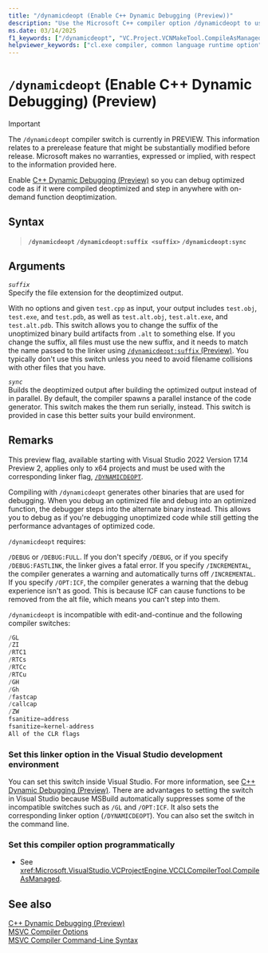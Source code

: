 ```yaml
---
title: "/dynamicdeopt (Enable C++ Dynamic Debugging (Preview))"
description: "Use the Microsoft C++ compiler option /dynamicdeopt to use C++ Dynamic Debugging."
ms.date: 03/14/2025
f1_keywords: ["/dynamicdeopt", "VC.Project.VCNMakeTool.CompileAsManaged", "VC.Project.VCCLCompilerTool.CompileAsManaged"]
helpviewer_keywords: ["cl.exe compiler, common language runtime option", "-dynamicdeopt compiler option [C++]", "dynamicdeopt compiler option [C++]", "/clr compiler option [C++]", "Managed Extensions for C++, compiling", "common language runtime, /clr compiler option"]
---
```

# `/dynamicdeopt` (Enable C++ Dynamic Debugging) (Preview)
> [!IMPORTANT]
> The `/dynamicdeopt` compiler switch is currently in PREVIEW.
> This information relates to a prerelease feature that might be substantially modified before release. Microsoft makes no warranties, expressed or implied, with respect to the information provided here.

Enable [C++ Dynamic Debugging (Preview)](/visualstudio/debugger/cpp-dynamic-debugging) so you can debug optimized code as if it were compiled deoptimized and step in anywhere with on-demand function deoptimization.

## Syntax

> **`/dynamicdeopt`**
> **`/dynamicdeopt:suffix <suffix>`**
> **`/dynamicdeopt:sync`**

## Arguments

*`suffix`*\
Specify the file extension for the deoptimized output.

With no options and given `test.cpp` as input, your output includes `test.obj`, `test.exe`, and `test.pdb`, as well as `test.alt.obj`, `test.alt.exe`, and `test.alt.pdb`. This switch allows you to change the suffix of the unoptimized binary build artifacts from `.alt` to something else. If you change the suffix, all files must use the new suffix, and it needs to match the name passed to the linker using [`/dynamicdeopt:suffix` (Preview)](dynamic-deopt-linker.md). You typically don't use this switch unless you need to avoid filename collisions with other files that you have.

*`sync`*\
Builds the deoptimized output after building the optimized output instead of in parallel. By default, the compiler spawns a parallel instance of the code generator. This switch makes the them run serially, instead. This switch is provided in case this better suits your build environment.

## Remarks

This preview flag, available starting with Visual Studio 2022 Version 17.14 Preview 2, applies only to x64 projects and must be used with the corresponding linker flag, [`/DYNAMICDEOPT`](dynamic-deopt-linker.md).

Compiling with `/dynamicdeopt` generates other binaries that are used for debugging. When you debug an optimized file and debug into an optimized function, the debugger steps into the alternate binary instead. This allows you to debug as if you're debugging unoptimized code while still getting the performance advantages of optimized code. 

`/dynamicdeopt` requires:

`/DEBUG` or `/DEBUG:FULL`. If you don't specify `/DEBUG`, or if you specify `/DEBUG:FASTLINK`, the linker gives a fatal error.
If you specify `/INCREMENTAL`, the compiler generates a warning and automatically turns off `/INCREMENTAL`.
If you specify `/OPT:ICF`, the compiler generates a warning that the debug experience isn't as good. This is because ICF can cause functions to be removed from the alt file, which means you can't step into them.

`/dynamicdeopt` is incompatible with edit-and-continue and the following compiler switches:

```cpp
/GL
/ZI
/RTC1
/RTCs
/RTCc
/RTCu
/GH
/Gh
/fastcap
/callcap
/ZW
fsanitize=address
fsanitize=kernel-address
All of the CLR flags
```

### Set this linker option in the Visual Studio development environment

You can set this switch inside Visual Studio. For more information, see [C++ Dynamic Debugging (Preview)](/visualstudio/debugger/cpp-dynamic-debugging#build-system-integration). There are advantages to setting the switch in Visual Studio because MSBuild automatically suppresses some of the incompatible switches such as `/GL` and `/OPT:ICF`. It also sets the corresponding linker option (`/DYNAMICDEOPT`). You can also set the switch in the command line.

### Set this compiler option programmatically

- See <xref:Microsoft.VisualStudio.VCProjectEngine.VCCLCompilerTool.CompileAsManaged>.

## See also

[C++ Dynamic Debugging (Preview)](/visualstudio/debugger/cpp-dynamic-debugging)\
[MSVC Compiler Options](compiler-options.md)\
[MSVC Compiler Command-Line Syntax](compiler-command-line-syntax.md)
